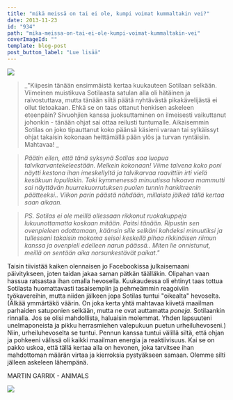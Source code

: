 ```yaml
---
title: "mikä meissä on tai ei ole, kumpi voimat kummaltakin vei?"
date: 2013-11-23
id: "934"
path: "mika-meissa-on-tai-ei-ole-kumpi-voimat-kummaltakin-vei"
coverImageId: ""
template: blog-post
post_button_label: "Lue lisää"
---
```


[![](/images/koivet_.jpg)](http://4.bp.blogspot.com/-cHJOykEaLKM/UpEXmdjopiI/AAAAAAAAHZk/3I0R-Ef_sfc/s1600/koivet_.jpg)

> _"Kiipesin tänään ensimmäistä kertaa kuukauteen Sotilaan selkään. Viimeinen muistikuva Sotilaasta satulan alla oli hätäinen ja raivostuttava, mutta tänään siitä päätä nyhtävästä pikakävelijästä ei ollut tietoakaan. Ehkä se on taas ottanut henkisen askeleen eteenpäin? Sivuohjien kanssa juoksuttaminen on ilmeisesti vaikuttanut johonkin - tänään ohjat sai ottaa reilusti tuntumalle. Aikaisemmin Sotilas on joko tipauttanut koko päänsä käsieni varaan tai sylkäissyt ohjat takaisin kokonaan heittämällä pään ylös ja turvan ryntäisiin. Mahtavaa! _

> _Päätin eilen, että tänä syksynä Sotilas saa luopua talvikarvantekeleestään. Melkein kokonaan! Viime talvena koko poni näytti kestona ihan imeskellyltä ja talvikarvaa raavittiin irti vielä kesäkuun lopullakin. Toki kymmenessä minuutissa hikoava mammutti sai näyttävän huurrekuorrutuksen puolen tunnin hankitreenin päätteeksi.. Viikon parin päästä nähdään, millaista jälkeä tällä kertaa saan aikaan._

> _PS. Sotilas ei ole meillä ollessaan rikkonut ruokakuppeja lukuunottamatta koskaan mitään. Paitsi tänään. Ripustin sen ovenpieleen odottamaan, käänsin sille selkäni kahdeksi minuutiksi ja tullessani takaisin mokoma seisoi keskellä pihaa rikkinäisen riimun kanssa ja ovenpieli edelleen narun päässä.. Miten lie onnistunut, meillä on sentään aika norsunkestävät paikat."_

Taisin tiivistää kaiken olennaisen jo Facebookissa julkaisemaani päivitykseen, joten taidan jakaa saman pätkän täälläkin. Olipahan vaan hassua ratsastaa ihan omalla hevosella. Kuukaudessa oli ehtinyt taas tottua Sotilasta huomattavasti tasaisempiin ja pehmeämmin reagoiviin työkavereihin, mutta niiden jälkeen jopa Sotilas tuntui "oikealta" hevoselta. (Älkää ymmärtäkö väärin. On joka kerta yhtä mahtavaa kiivetä maailman parhaiden satuponien selkään, mutta ne ovat auttamatta _poneja_. Sotilaankin rinnalla. Jos se olisi mahdollista, haluaisin molemmat. Yhden lapsuuteni unelmaponeista ja pikku herrasmiehen valepukuun puetun urheiluhevoseni.) Niin, urheiluhevoselta se tuntui. Pennun kanssa tuntui välillä siltä, että ohjan ja pohkeeni välissä oli kaikki maailman energia ja reaktiivisuus. Kai se on pakko uskoa, että tällä kertaa alla on hevonen, joka tarvitsee ihan mahdottoman määrän virtaa ja kierroksia pystyäkseen samaan. Olemme silti jälleen askeleen lähempänä.

MARTIN GARRIX - ANIMALS

[![](/images/ak_uusi.jpg)](http://1.bp.blogspot.com/-nu9BbQgqkY0/UpEgRyEZdEI/AAAAAAAAHZw/_8kwCOeAnwU/s1600/ak_uusi.jpg)
